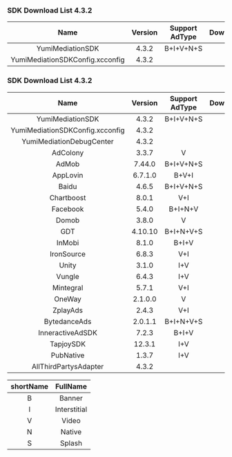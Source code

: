### SDK Download List 4.3.2
 
|    Name     | Version  | Support AdType | DownloadLink | Note |
| :---------: | :------: | :------------: | :----------: | :--: |
|    YumiMediationSDK    |  4.3.2  |    B+I+V+N+S     |   [link](http://adsdk.yumimobi.com/iOS/Archived/4.3.2/YumiMediationSDK-iOS.tar.bz2)   |      |
|        YumiMediationSDKConfig.xcconfig        |  4.3.2  |                | [link](https://adsdk.yumimobi.com/iOS/Archived/YumiMediationSDKConfig.xcconfig) |      |
### SDK Download List 4.3.2
 
|    Name     | Version  | Support AdType | DownloadLink | Note |
| :---------: | :------: | :------------: | :----------: | :--: |
|    YumiMediationSDK    |  4.3.2  |    B+I+V+N+S     |   [link](http://adsdk.yumimobi.com/iOS/Archived/4.3.2/YumiMediationSDK-iOS.tar.bz2)   |      |
|        YumiMediationSDKConfig.xcconfig        |  4.3.2  |                | [link](https://adsdk.yumimobi.com/iOS/Archived/YumiMediationSDKConfig.xcconfig) |      |
|    YumiMediationDebugCenter    |  4.3.2  |         |   [link](http://adsdk.yumimobi.com/iOS/Archived/4.3.2/YumiMediationDebugCenter-iOS.tar.bz2)   |      |
|    AdColony    |  3.3.7  |   V      |   [link](http://adsdk.yumimobi.com/iOS/Archived/4.3.2/YumiMediationAdColony.tar.bz2)   |      |
|    AdMob    |  7.44.0  |   B+I+V+N+S      |   [link](http://adsdk.yumimobi.com/iOS/Archived/4.3.2/YumiMediationAdMob.tar.bz2)   |      |
|    AppLovin    |  6.7.1.0  |   B+V+I      |   [link](http://adsdk.yumimobi.com/iOS/Archived/4.3.2/YumiMediationAppLovin.tar.bz2)   |      |
|    Baidu    |  4.6.5  |   B+I+V+N+S      |   [link](http://adsdk.yumimobi.com/iOS/Archived/4.3.2/YumiMediationBaidu.tar.bz2)   |      |
|    Chartboost    |  8.0.1  |   V+I      |   [link](http://adsdk.yumimobi.com/iOS/Archived/4.3.2/YumiMediationChartboost.tar.bz2)   |      |
|    Facebook    |  5.4.0  |   B+I+N+V      |   [link](http://adsdk.yumimobi.com/iOS/Archived/4.3.2/YumiMediationFacebook.tar.bz2)   |      |
|    Domob    |  3.8.0  |   V      |   [link](http://adsdk.yumimobi.com/iOS/Archived/4.3.2/YumiMediationDomob.tar.bz2)   |      |
|    GDT    |  4.10.10  |   B+I+N+V+S      |   [link](http://adsdk.yumimobi.com/iOS/Archived/4.3.2/YumiMediationGDT.tar.bz2)   |      |
|    InMobi    |  8.1.0  |   B+I+V      |   [link](http://adsdk.yumimobi.com/iOS/Archived/4.3.2/YumiMediationInMobi.tar.bz2)   |      |
|    IronSource    |  6.8.3  |   V+I      |   [link](http://adsdk.yumimobi.com/iOS/Archived/4.3.2/YumiMediationIronSource.tar.bz2)   |      |
|    Unity    |  3.1.0  |   I+V      |   [link](http://adsdk.yumimobi.com/iOS/Archived/4.3.2/YumiMediationUnity.tar.bz2)   |      |
|    Vungle    |  6.4.3  |   I+V      |   [link](http://adsdk.yumimobi.com/iOS/Archived/4.3.2/YumiMediationVungle.tar.bz2)   |      |
|    Mintegral    |  5.7.1  |   V+I      |   [link](http://adsdk.yumimobi.com/iOS/Archived/4.3.2/YumiMediationMintegral.tar.bz2)   |      |
|    OneWay    |  2.1.0.0  |   V      |   [link](http://adsdk.yumimobi.com/iOS/Archived/4.3.2/YumiMediationOneWay.tar.bz2)   |      |
|    ZplayAds    |  2.4.3  |   V+I      |   [link](http://adsdk.yumimobi.com/iOS/Archived/4.3.2/YumiMediationZplayAds.tar.bz2)   |      |
|    BytedanceAds    |  2.0.1.1  |   B+I+N+V+S      |   [link](http://adsdk.yumimobi.com/iOS/Archived/4.3.2/YumiMediationBytedanceAds.tar.bz2)   |      |
|    InneractiveAdSDK    |  7.2.3  |   B+I+V      |   [link](http://adsdk.yumimobi.com/iOS/Archived/4.3.2/YumiMediationInneractiveAdSDK.tar.bz2)   |      |
|    TapjoySDK    |  12.3.1  |   I+V      |   [link](http://adsdk.yumimobi.com/iOS/Archived/4.3.2/YumiMediationTapjoySDK.tar.bz2)   |      |
|    PubNative    |  1.3.7  |   I+V      |   [link](http://adsdk.yumimobi.com/iOS/Archived/4.3.2/YumiMediationPubNative.tar.bz2)   |      |
|    AllThirdPartysAdapter    |  4.3.2  |         |   [link](http://adsdk.yumimobi.com/iOS/Archived/4.3.2/allThirdPartys.tar.bz2)   |      |
 
| shortName |   FullName   |
| :-------: | :----------: |
|     B     |    Banner    |
|     I     | Interstitial |
|     V     |    Video     |
|     N     |    Native    |
|     S     |    Splash    |
